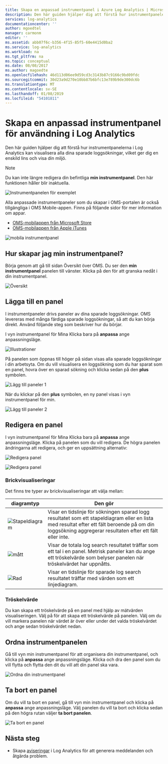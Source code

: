 ```yaml
---
title: Skapa en anpassad instrumentpanel i Azure Log Analytics | Microsoft Docs
description: Den här guiden hjälper dig att förstå hur instrumentpanelerna i Log Analytics kan visualisera alla dina sparade loggsökningar, vilket ger dig en enskild lins och visa din miljö.
services: log-analytics
documentationcenter: ''
author: mgoedtel
manager: carmonm
editor: ''
ms.assetid: abb07f6c-b356-4f15-85f5-60e4415d0ba2
ms.service: log-analytics
ms.workload: na
ms.tgt_pltfrm: na
ms.topic: conceptual
ms.date: 08/08/2017
ms.author: magoedte
ms.openlocfilehash: 46d113d06ee9d59cd3c3143b87c9166c9bd09fdc
ms.sourcegitcommit: 30d23a9d270e10bb87b6bfc13e789b9de300dc6b
ms.translationtype: MT
ms.contentlocale: sv-SE
ms.lasthandoff: 01/08/2019
ms.locfileid: "54101811"
---
```

# <a name="create-a-custom-dashboard-for-use-in-log-analytics"></a>Skapa en anpassad instrumentpanel för användning i Log Analytics

Den här guiden hjälper dig att förstå hur instrumentpanelerna i Log Analytics kan visualisera alla dina sparade loggsökningar, vilket ger dig en enskild lins och visa din miljö.

>[!NOTE]
> Du kan inte längre redigera din befintliga **min instrumentpanel**. Den här funktionen håller blir inaktuella.

![Instrumentpanelen för exemplet](./media/dashboards/oms-dashboards-example-dash.png)

Alla anpassade instrumentpaneler som du skapar i OMS-portalen är också tillgängliga i OMS Mobile-appen. Finns på följande sidor för mer information om appar.

* [OMS-mobilappen från Microsoft Store](https://www.windowsphone.com/store/app/operational-insights/4823b935-83ce-466c-82bb-bd0a3f58d865)
* [OMS-mobilappen från Apple iTunes](https://itunes.apple.com/app/microsoft-operations-management/id1042424859?mt=8)

![mobila instrumentpanel](./media/dashboards/oms-search-mobile.png)

## <a name="how-do-i-create-my-dashboard"></a>Hur skapar jag min instrumentpanel?
Börja genom att gå till sidan Översikt över OMS. Du ser den **min instrumentpanel** panelen till vänster. Klicka på den för att granska nedåt i din instrumentpanel.

![Översikt](./media/dashboards/oms-dashboards-overview.png)

## <a name="adding-a-tile"></a>Lägga till en panel
I instrumentpaneler drivs paneler av dina sparade loggsökningar. OMS levereras med många färdiga sparade loggsökningar, så att du kan börja direkt. Använd följande steg som beskriver hur du börjar.

I vyn instrumentpanel för Mina Klicka bara på **anpassa** ange anpassningsläge.

![Illustrationer](./media/dashboards/oms-dashboards-pictorial01.png)

 På panelen som öppnas till höger på sidan visas alla sparade loggsökningar i din arbetsyta. Om du vill visualisera en loggsökning som du har sparat som en panel, hovra över en sparad sökning och klicka sedan på den **plus** symbolen.

![Lägg till paneler 1](./media/dashboards/oms-dashboards-pictorial02.png)

När du klickar på den **plus** symbolen, en ny panel visas i vyn instrumentpanel för min.

![Lägg till paneler 2](./media/dashboards/oms-dashboards-pictorial03.png)

## <a name="edit-a-tile"></a>Redigera en panel
I vyn instrumentpanel för Mina Klicka bara på **anpassa** ange anpassningsläge. Klicka på panelen som du vill redigera. De högra panelen ändringarna att redigera, och ger en uppsättning alternativ:

![Redigera panel](./media/dashboards/oms-dashboards-pictorial04.png)

![Redigera panel](./media/dashboards/oms-dashboards-pictorial05.png)

### <a name="tile-visualizations"></a>Brickvisualiseringar
Det finns tre typer av brickvisualiseringar att välja mellan:

| diagramtyp | Den gör |
| --- | --- |
| ![Stapeldiagram](./media/dashboards/oms-dashboards-bar-chart.png) |Visar en tidslinje för sökningen sparad logg resultatet som ett stapeldiagram eller en lista med resultat efter ett fält beroende på om din loggsökning aggregerar resultaten efter ett fält eller inte. |
| ![mått](./media/dashboards/oms-dashboards-metric.png) |Visar de totala log search resultatet träffar som ett tal i en panel. Metrisk paneler kan du ange ett tröskelvärde som belyser panelen när tröskelvärdet har uppnåtts. |
| ![Rad](./media/dashboards/oms-dashboards-line.png) |Visar en tidslinje för sparade log search resultatet träffar med värden som ett linjediagram. |

### <a name="threshold"></a>Tröskelvärde
Du kan skapa ett tröskelvärde på en panel med hjälp av mätvärden visualiseringen. Välj på för att skapa ett tröskelvärde på panelen. Välj om du vill markera panelen när värdet är över eller under det valda tröskelvärdet och ange sedan tröskelvärdet nedan.

## <a name="organizing-the-dashboard"></a>Ordna instrumentpanelen
Gå till vyn min instrumentpanel för att organisera din instrumentpanel, och klicka på **anpassa** ange anpassningsläge. Klicka och dra den panel som du vill flytta och flytta den dit du vill att din panel ska vara.

![Ordna din instrumentpanel](./media/dashboards/oms-dashboards-organize.png)

## <a name="remove-a-tile"></a>Ta bort en panel
Om du vill ta bort en panel, gå till vyn min instrumentpanel och klicka på **anpassa** ange anpassningsläge. Välj panelen du vill ta bort och klicka sedan på den högra rutan väljer **ta bort panelen**.

![Ta bort en panel](./media/dashboards/oms-dashboards-remove-tile.png)

## <a name="next-steps"></a>Nästa steg
* Skapa [aviseringar](../../azure-monitor/platform/alerts-overview.md) i Log Analytics för att generera meddelanden och åtgärda problem.
